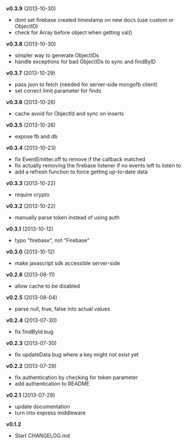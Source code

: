 **v0.3.9** (2013-10-30)

 - dont set firebase created timestamp on new docs (use custom or ObjectID)
 - check for Array before object when getting val()

**v0.3.8** (2013-10-30)

 - simpler way to generate ObjectIDs
 - handle exceptions for bad ObjectIDs to sync and findByID

**v0.3.7** (2013-10-29)

 - pass json to fetch (needed for server-side mongofb client)
 - set correct limit parameter for finds

**v0.3.6** (2013-10-26)

 - cache avoid for ObjectId and sync on inserts

**v0.3.5** (2013-10-26)

 - expose fb and db

**v0.3.4** (2013-10-23)

 - fix EventEmitter.off to remove if the callback matched
 - fix actually removing the firebase listener if no events left to listen to
 - add a refresh function to force getting up-to-date data

**v0.3.3** (2013-10-22)

 - require crypto

**v0.3.2** (2013-10-22)

 - manually parse token instead of using auth

**v0.3.1** (2013-10-12)

 - typo "firebase", not "Firebase"

**v0.3.0** (2013-10-12)

 - make javascript sdk accessible server-side

**v0.2.6** (2013-08-11)

 - allow cache to be disabled

**v0.2.5** (2013-08-04)

 - parse null, true, false into actual values

**v0.2.4** (2013-07-30)

 - fix findById bug

**v0.2.3** (2013-07-30)

 - fix updateData bug where a key might not exist yet

**v0.2.2** (2013-07-29)

 - fix authentication by checking for token parameter
 - add authentication to README

**v0.2.1** (2013-07-29)

 - update documentation
 - turn into express middleware

**v0.1.2**

 - Start CHANGELOG.md
